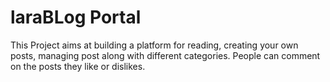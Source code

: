 # laraBLog Portal
This Project aims at building a platform for reading, creating your own posts, managing post along with
different categories. People can comment on the posts they like or dislikes.
